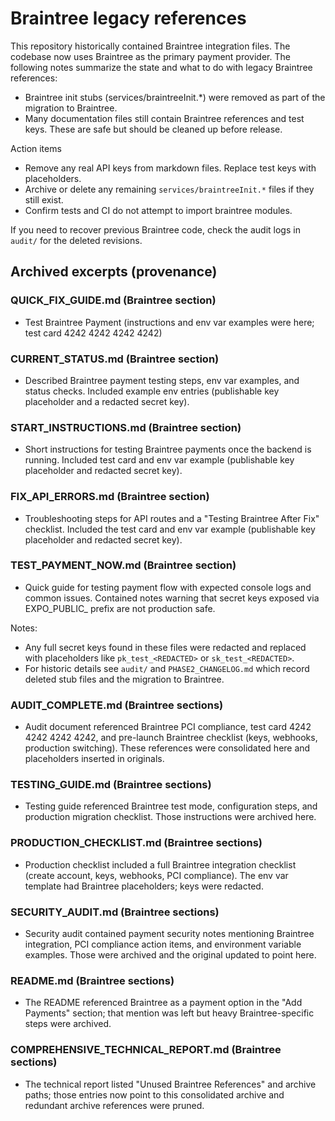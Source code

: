 # Braintree legacy references

This repository historically contained Braintree integration files. The codebase now uses Braintree as the primary payment provider. The following notes summarize the state and what to do with legacy Braintree references:

- Braintree init stubs (services/braintreeInit.*) were removed as part of the migration to Braintree.
- Many documentation files still contain Braintree references and test keys. These are safe but should be cleaned up before release.

Action items

- Remove any real API keys from markdown files. Replace test keys with placeholders.
- Archive or delete any remaining `services/braintreeInit.*` files if they still exist.
- Confirm tests and CI do not attempt to import braintree modules.

If you need to recover previous Braintree code, check the audit logs in `audit/` for the deleted revisions.

## Archived excerpts (provenance)

### QUICK_FIX_GUIDE.md (Braintree section)
- Test Braintree Payment (instructions and env var examples were here; test card 4242 4242 4242 4242)

### CURRENT_STATUS.md (Braintree section)
- Described Braintree payment testing steps, env var examples, and status checks. Included example env entries (publishable key placeholder and a redacted secret key).

### START_INSTRUCTIONS.md (Braintree section)
- Short instructions for testing Braintree payments once the backend is running. Included test card and env var example (publishable key placeholder and redacted secret key).

### FIX_API_ERRORS.md (Braintree section)
- Troubleshooting steps for API routes and a "Testing Braintree After Fix" checklist. Included the test card and env var example (publishable key placeholder and redacted secret key).

### TEST_PAYMENT_NOW.md (Braintree section)
- Quick guide for testing payment flow with expected console logs and common issues. Contained notes warning that secret keys exposed via EXPO_PUBLIC_ prefix are not production safe.

Notes:
- Any full secret keys found in these files were redacted and replaced with placeholders like `pk_test_<REDACTED>` or `sk_test_<REDACTED>`.
- For historic details see `audit/` and `PHASE2_CHANGELOG.md` which record deleted stub files and the migration to Braintree.

### AUDIT_COMPLETE.md (Braintree sections)
- Audit document referenced Braintree PCI compliance, test card 4242 4242 4242 4242, and pre-launch Braintree checklist (keys, webhooks, production switching). These references were consolidated here and placeholders inserted in originals.

### TESTING_GUIDE.md (Braintree sections)
- Testing guide referenced Braintree test mode, configuration steps, and production migration checklist. Those instructions were archived here.

### PRODUCTION_CHECKLIST.md (Braintree sections)
- Production checklist included a full Braintree integration checklist (create account, keys, webhooks, PCI compliance). The env var template had Braintree placeholders; keys were redacted.

### SECURITY_AUDIT.md (Braintree sections)
- Security audit contained payment security notes mentioning Braintree integration, PCI compliance action items, and environment variable examples. Those were archived and the original updated to point here.

### README.md (Braintree sections)
- The README referenced Braintree as a payment option in the "Add Payments" section; that mention was left but heavy Braintree-specific steps were archived.

### COMPREHENSIVE_TECHNICAL_REPORT.md (Braintree sections)
- The technical report listed "Unused Braintree References" and archive paths; those entries now point to this consolidated archive and redundant archive references were pruned.
